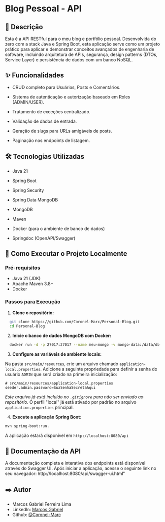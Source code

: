 # Blog Pessoal - API

## 📜 Descrição

Esta é a API RESTful para o meu blog e portfólio pessoal. Desenvolvida do zero com a stack Java e Spring Boot, esta aplicação serve como um projeto prático para aplicar e demonstrar conceitos avançados de engenharia de software, incluindo arquitetura de APIs, segurança, design patterns (DTOs, Service Layer) e persistência de dados com um banco NoSQL.

## ✨ Funcionalidades


- CRUD completo para Usuários, Posts e Comentários.

- Sistema de autenticação e autorização baseado em Roles (ADMIN/USER).

- Tratamento de exceções centralizado.

- Validação de dados de entrada.

- Geração de slugs para URLs amigáveis de posts.

- Paginação nos endpoints de listagem.

## 🛠️ Tecnologias Utilizadas


- Java 21

- Spring Boot

- Spring Security

- Spring Data MongoDB

- MongoDB

- Maven

- Docker (para o ambiente de banco de dados)

- Springdoc (OpenAPI/Swagger)

## 🚀 Como Executar o Projeto Localmente

### Pré-requisitos

- Java 21 (JDK)
- Apache Maven 3.8+ 
- Docker

### Passos para Execução

1. **Clone o repositório:** 
```bash 
  git clone https://github.com/Coronel-Marc/Personal-Blog.git
  cd Personal-Blog
```
2. **Inicie o banco de dados MongoDB com Docker:** 
```bash
  docker run -d -p 27017:27017 --name meu-mongo -v mongo-data:/data/db mongo
```

3. **Configure as variáveis de ambiente locais:**<br>

Na pasta `src/main/resources`, crie um arquivo chamado `application-local.properties`. Adicione a seguinte propriedade para definir a senha do usuário `ADMIN` que será criado na primeira inicialização:
```properties
# src/main/resources/application-local.properties
seeder.admin.password=SuaSenhaSecretaAqui
```
*Este arquivo já está incluído no `.gitignore` para não ser enviado ao repositório.*
O perfil "local" já está ativado por padrão no arquivo `application.properties` principal.

4. **Execute a aplicação Spring Boot:** 
```bash
mvn spring-boot:run.
```
A aplicação estará disponível em `http://localhost:8080/api`

## 📖 Documentação da API

A documentação completa e interativa dos endpoints está disponível através do Swagger UI. Após iniciar a aplicação, acesse o seguinte link no seu navegador: http://localhost:8080/api/swagger-ui.html"

## ✒️ Autor
- Marcos Gabriel Ferreira Lima
- LinkedIn: [Marcos Gabriel](https://www.linkedin.com/in/g-marcos/)
- Github: [@Coronel-Marc](https://github.com/Coronel-Marc)
